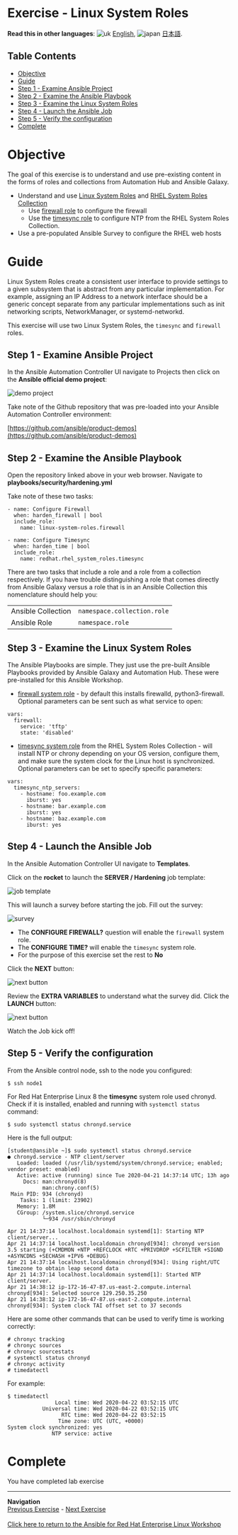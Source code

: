 # Exercise - Linux System Roles

**Read this in other languages**: ![uk](https://github.com/ansible/workshops/raw/devel/images/uk.png) [English](README.md),  ![japan](https://github.com/ansible/workshops/raw/devel/images/japan.png) [日本語](README.ja.md).

## Table Contents

* [Objective](#objective)
* [Guide](#guide)
 * [Step 1 - Examine Ansible Project](#step-1---examine-ansible-project)
  * [Step 2 - Examine the Ansible Playbook](#step-2---examine-the-ansible-playbook)
  * [Step 3 - Examine the Linux System Roles](#step-3---examine-the-linux-system-roles)
  * [Step 4 - Launch the Ansible Job](#step-4---launch-the-ansible-job)
  * [Step 5 - Verify the configuration](#step-5---verify-the-configuration)
* [Complete](#complete)

# Objective

The goal of this exercise is to understand and use pre-existing content in the forms of roles and collections from Automation Hub and Ansible Galaxy.

- Understand and use [Linux System Roles](https://linux-system-roles.github.io/) and [RHEL System Roles Collection](https://console.redhat.com/ansible/automation-hub/repo/published/redhat/rhel_system_roles)
  - Use [firewall role](https://galaxy.ansible.com/linux-system-roles/firewall) to configure the firewall
  - Use the [timesync role](https://console.redhat.com/ansible/automation-hub/repo/published/redhat/rhel_system_roles/content/role/timesync) to configure NTP from the RHEL System Roles Collection.
- Use a pre-populated Ansible Survey to configure the RHEL web hosts

# Guide

Linux System Roles create a consistent user interface to provide settings to a given subsystem that is abstract from any particular implementation. For example, assigning an IP Address to a network interface should be a generic concept separate from any particular implementations such as init networking scripts, NetworkManager, or systemd-networkd.

This exercise will use two Linux System Roles, the `timesync` and `firewall` roles.

## Step 1 - Examine Ansible Project

In the Ansible Automation Controller UI navigate to Projects then click on the **Ansible official demo project**:

![demo project](images/demo-project.png)

Take note of the Github repository that was pre-loaded into your Ansible Automation Controller environment:

[https://github.com/ansible/product-demos](https://github.com/ansible/product-demos)

## Step 2 - Examine the Ansible Playbook

Open the repository linked above in your web browser. Navigate to **playbooks/security/hardening.yml**

Take note of these two tasks:

```
- name: Configure Firewall
  when: harden_firewall | bool
  include_role:
    name: linux-system-roles.firewall

- name: Configure Timesync
  when: harden_time | bool
  include_role:
    name: redhat.rhel_system_roles.timesync
```

There are two tasks that include a role and a role from a collection respectively.  If you have trouble distinguishing a role that comes directly from Ansible Galaxy versus a role that is in an Ansible Collection this nomenclature should help you:

<table>
<tr>
  <td>Ansible Collection</td>
  <td><code>namespace.collection.role</code></td>
</tr>
  <tr>
    <td>Ansible Role</td>
    <td><code>namespace.role</code>
</td>
  </tr>
</table>

## Step 3 - Examine the Linux System Roles

The Ansible Playbooks are simple.  They just use the pre-built Ansible Playbooks provided by Ansible Galaxy and Automation Hub.  These were pre-installed for this Ansible Workshop.

- [firewall system role](https://galaxy.ansible.com/linux-system-roles/firewall)  - by default this installs firewalld, python3-firewall.  Optional parameters can be sent such as what service to open:

```
vars:
  firewall:
    service: 'tftp'
    state: 'disabled'
```

- [timesync system role](https://console.redhat.com/ansible/automation-hub/repo/published/redhat/rhel_system_roles/content/role/timesync) from the RHEL System Roles Collection - will install NTP or chrony depending on your OS version, configure them, and make sure the system clock for the Linux host is synchronized.  Optional parameters can be set to specify specific parameters:

```
vars:
  timesync_ntp_servers:
    - hostname: foo.example.com
      iburst: yes
    - hostname: bar.example.com
      iburst: yes
    - hostname: baz.example.com
      iburst: yes
```

## Step 4 - Launch the Ansible Job

In the Ansible Automation Controller UI navigate to **Templates**.  

Click on the **rocket** to launch the **SERVER / Hardening** job template:

![job template](images/job.png)

This will launch a survey before starting the job.  Fill out the survey:

![survey](images/survey.png)

- The **CONFIGURE FIREWALL?** question will enable the `firewall` system role.
- The **CONFIGURE TIME?** will enable the `timesync` system role.
- For the purpose of this exercise set the rest to **No**

Click the **NEXT** button:

![next button](images/next.png)

Review the **EXTRA VARIABLES** to understand what the survey did.  Click the **LAUNCH** button:

![next button](images/launch.png)

Watch the Job kick off!

## Step 5 - Verify the configuration

From the Ansible control node, ssh to the node you configured:

```
$ ssh node1
```

For Red Hat Enterprise Linux 8 the **timesync** system role used chronyd.  Check if it is installed, enabled and running with `systemctl status` command:

```
$ sudo systemctl status chronyd.service
```

Here is the full output:
```
[student@ansible ~]$ sudo systemctl status chronyd.service
● chronyd.service - NTP client/server
   Loaded: loaded (/usr/lib/systemd/system/chronyd.service; enabled; vendor preset: enabled)
   Active: active (running) since Tue 2020-04-21 14:37:14 UTC; 13h ago
     Docs: man:chronyd(8)
           man:chrony.conf(5)
 Main PID: 934 (chronyd)
    Tasks: 1 (limit: 23902)
   Memory: 1.8M
   CGroup: /system.slice/chronyd.service
           └─934 /usr/sbin/chronyd

Apr 21 14:37:14 localhost.localdomain systemd[1]: Starting NTP client/server...
Apr 21 14:37:14 localhost.localdomain chronyd[934]: chronyd version 3.5 starting (+CMDMON +NTP +REFCLOCK +RTC +PRIVDROP +SCFILTER +SIGND +ASYNCDNS +SECHASH +IPV6 +DEBUG)
Apr 21 14:37:14 localhost.localdomain chronyd[934]: Using right/UTC timezone to obtain leap second data
Apr 21 14:37:14 localhost.localdomain systemd[1]: Started NTP client/server.
Apr 21 14:38:12 ip-172-16-47-87.us-east-2.compute.internal chronyd[934]: Selected source 129.250.35.250
Apr 21 14:38:12 ip-172-16-47-87.us-east-2.compute.internal chronyd[934]: System clock TAI offset set to 37 seconds
```

Here are some other commands that can be used to verify time is working correctly:

```
# chronyc tracking  
# chronyc sources
# chronyc sourcestats
# systemctl status chronyd
# chronyc activity
# timedatectl
```

For example:

```
$ timedatectl
               Local time: Wed 2020-04-22 03:52:15 UTC
           Universal time: Wed 2020-04-22 03:52:15 UTC
                 RTC time: Wed 2020-04-22 03:52:15
                Time zone: UTC (UTC, +0000)
System clock synchronized: yes
              NTP service: active
```

# Complete

You have completed lab exercise

----
**Navigation**
<br>
[Previous Exercise](../5-surveys) - [Next Exercise](../7-insights)
<br><br>
[Click here to return to the Ansible for Red Hat Enterprise Linux Workshop](../README.md)
